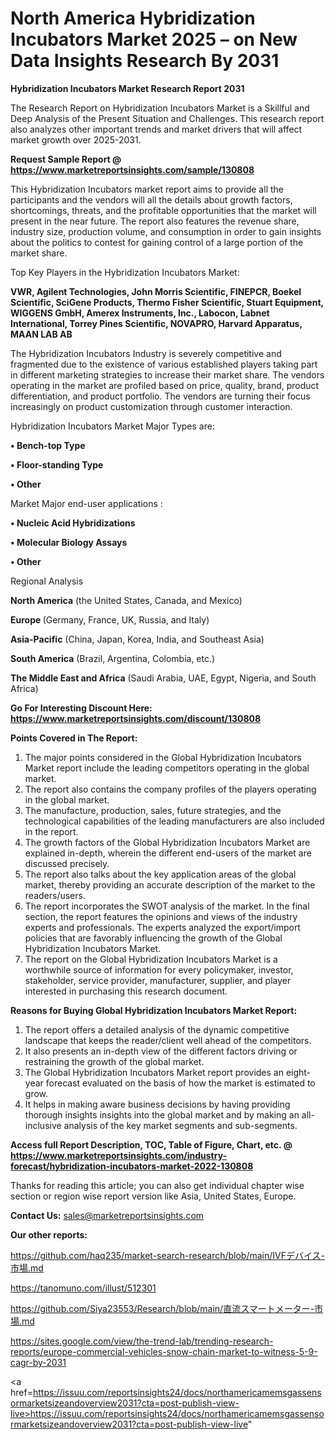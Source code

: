# North America Hybridization Incubators Market 2025 – on New Data Insights Research By 2031

<strong>Hybridization Incubators Market Research Report 2031</strong>

The Research Report on Hybridization Incubators Market is a Skillful and Deep Analysis of the Present Situation and Challenges. This research report also analyzes other important trends and market drivers that will affect market growth over 2025-2031.

<strong>Request Sample Report @ <a href=https://www.marketreportsinsights.com/sample/130808>https://www.marketreportsinsights.com/sample/130808</a></strong>

This Hybridization Incubators market report aims to provide all the participants and the vendors will all the details about growth factors, shortcomings, threats, and the profitable opportunities that the market will present in the near future. The report also features the revenue share, industry size, production volume, and consumption in order to gain insights about the politics to contest for gaining control of a large portion of the market share.

Top Key Players in the Hybridization Incubators Market:

<strong>VWR, Agilent Technologies, John Morris Scientific, FINEPCR, Boekel Scientific, SciGene Products, Thermo Fisher Scientific, Stuart Equipment, WIGGENS GmbH, Amerex Instruments, Inc., Labocon, Labnet International, Torrey Pines Scientific, NOVAPRO, Harvard Apparatus, MAAN LAB AB</strong>

The Hybridization Incubators Industry is severely competitive and fragmented due to the existence of various established players taking part in different marketing strategies to increase their market share. The vendors operating in the market are profiled based on price, quality, brand, product differentiation, and product portfolio. The vendors are turning their focus increasingly on product customization through customer interaction.

Hybridization Incubators Market Major Types are:

<strong>• Bench-top Type

• Floor-standing Type

• Other</strong>

Market Major end-user applications :

<strong>• Nucleic Acid Hybridizations

• Molecular Biology Assays

• Other</strong>

Regional Analysis

</u><strong><b>North America</b></strong> (the United States, Canada, and Mexico)

<strong><b>Europe </b></strong>(Germany, France, UK, Russia, and Italy)

<strong><b>Asia-Pacific</b></strong> (China, Japan, Korea, India, and Southeast Asia)

<strong><b>South America</b></strong> (Brazil, Argentina, Colombia, etc.)

<strong><b>The Middle East and Africa</b></strong> (Saudi Arabia, UAE, Egypt, Nigeria, and South Africa)

<strong>Go For Interesting Discount Here: <a href=https://www.marketreportsinsights.com/discount/130808>https://www.marketreportsinsights.com/discount/130808</a></strong>

<strong>Points Covered in The Report:</strong>
<ol>
  <li>The major points considered in the Global Hybridization Incubators Market report include the leading competitors operating in the global market.</li>
  <li>The report also contains the company profiles of the players operating in the global market.</li>
  <li>The manufacture, production, sales, future strategies, and the technological capabilities of the leading manufacturers are also included in the report.</li>
  <li>The growth factors of the Global Hybridization Incubators Market are explained in-depth, wherein the different end-users of the market are discussed precisely.</li>
  <li>The report also talks about the key application areas of the global market, thereby providing an accurate description of the market to the readers/users.</li>
  <li>The report incorporates the SWOT analysis of the market. In the final section, the report features the opinions and views of the industry experts and professionals. The experts analyzed the export/import policies that are favorably influencing the growth of the Global Hybridization Incubators Market.</li>
  <li>The report on the Global Hybridization Incubators Market is a worthwhile source of information for every policymaker, investor, stakeholder, service provider, manufacturer, supplier, and player interested in purchasing this research document.</li>
</ol>
<strong>Reasons for Buying Global Hybridization Incubators Market Report:</strong>

<ol>
  <li>The report offers a detailed analysis of the dynamic competitive landscape that keeps the reader/client well ahead of the competitors.</li>
  <li>It also presents an in-depth view of the different factors driving or restraining the growth of the global market.</li>
  <li>The Global Hybridization Incubators Market report provides an eight-year forecast evaluated on the basis of how the market is estimated to grow.</li>
  <li>It helps in making aware business decisions by having providing thorough insights insights into the global market and by making an all-inclusive analysis of the key market segments and sub-segments.</li>
</ol>
<strong>Access full Report Description, TOC, Table of Figure, Chart, etc. @ <a href=https://www.marketreportsinsights.com/industry-forecast/hybridization-incubators-market-2022-130808>https://www.marketreportsinsights.com/industry-forecast/hybridization-incubators-market-2022-130808</a></strong>


Thanks for reading this article; you can also get individual chapter wise section or region wise report version like Asia, United States, Europe.

<strong>Contact Us:</strong>
sales@marketreportsinsights.com

<strong>Our other reports:</strong>

<a href=https://github.com/haq235/market-search-research/blob/main/IVFデバイス-市場.md>https://github.com/haq235/market-search-research/blob/main/IVFデバイス-市場.md</a>

<a href=https://tanomuno.com/illust/512301>https://tanomuno.com/illust/512301</a>

<a href=https://github.com/Siya23553/Research/blob/main/直流スマートメーター-市場.md>https://github.com/Siya23553/Research/blob/main/直流スマートメーター-市場.md</a>

<a href=https://sites.google.com/view/the-trend-lab/trending-research-reports/europe-commercial-vehicles-snow-chain-market-to-witness-5-9-cagr-by-2031>https://sites.google.com/view/the-trend-lab/trending-research-reports/europe-commercial-vehicles-snow-chain-market-to-witness-5-9-cagr-by-2031</a>

<a href=https://issuu.com/reportsinsights24/docs/northamericamemsgassensormarketsizeandoverview2031?cta=post-publish-view-live>https://issuu.com/reportsinsights24/docs/northamericamemsgassensormarketsizeandoverview2031?cta=post-publish-view-live</a>"
